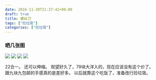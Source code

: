```yaml
---
date: 2016-11-30T21:37:42+08:00
draft: true
title: 螺丝刀
tags: ["捡垃圾"]
categories: ["捡垃圾"]
---
```


### 晒几张图
![](/imgs/lsd/1.jpg)
![](/imgs/lsd/3.jpg)
![](/imgs/lsd/4.jpg)
![](/imgs/lsd/5.jpg)

22合一。
还可以伸缩。
观望好久了，79块大洋入的，现在应该没有这个价了。
跟九块九包邮的手感真的是差好多。
以后就靠这个吃饭了，准备改行捡垃圾。